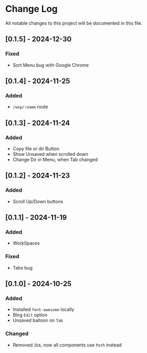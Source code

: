 # Change Log
All notable changes to this project will be documented in this file.

## [0.1.5] - 2024-12-30
### Fixed
- Sort Menu bug with Google Chrome

## [0.1.4] - 2024-11-25
### Added
- `/wsp/:name` route

## [0.1.3] - 2024-11-24
### Added
- Copy file or dir Button
- Show Unsaved when scrolled down
- Change Dir in Menu, when Tab changed

## [0.1.2] - 2024-11-23
### Added
- Scroll Up/Down buttons

## [0.1.1] - 2024-11-19
### Added
- WorkSpaces

### Fixed
- Tabs bug

## [0.1.0] - 2024-10-25
### Added
- Installed `font-awesome` locally
- Blog `Edit` option
- Unsaved balloon on `Tab`

### Changed
- Removed `ID`s, now all components use `Path` instead
